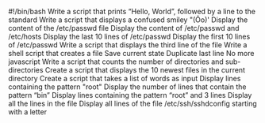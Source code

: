 #!/bin/bash
Write a script that prints “Hello, World”, followed by a line to the standard
Write a script that displays a confused smiley "(Ôo)'
Display the content of the /etc/passwd file
Display the content of /etc/passwd and /etc/hosts
Display the last 10 lines of /etc/passwd
Display the first 10 lines of /etc/passwd
Write a script that displays the third line of the file
Write a shell script that creates a file 
Save current state
Duplicate last line
No more javascript
Write a script that counts the number of directories and sub-directories
Create a script that displays the 10 newest files in the current directory
Create a script that takes a list of words as input 
Display lines containing the pattern "root"
Display the number of lines that contain the pattern “bin”
Display lines containing the pattern “root” and 3 lines
Display all the lines in the file 
Display all lines of the file /etc/ssh/sshdconfig starting with a letter
